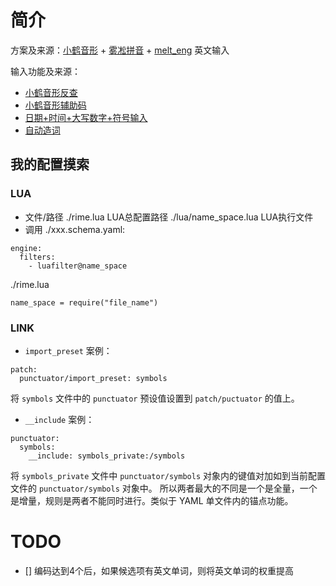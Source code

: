# 简介
方案及来源：[小鹤音形](https://flypy.com/) + [雾凇拼音](https://github.com/iDvel/rime-ice) + [melt_eng](https://github.com/tumuyan/rime-melt) 英文输入

输入功能及来源：
- [小鹤音形反查](https://github.com/amorphobia/openfly)
- [小鹤音形辅助码](https://github.com/HowcanoeWang/rime-lua-aux-code)
- [日期+时间+大写数字+符号输入](https://github.com/iDvel/rime-ice)
- [自动造词](https://github.com/ryan00zou/rime-xhup)
## 我的配置摸索
### LUA
- 文件/路径
./rime.lua LUA总配置路径
./lua/name_space.lua LUA执行文件
- 调用
./xxx.schema.yaml:
```
engine:
  filters:
    - luafilter@name_space
```
./rime.lua
```
name_space = require("file_name")
```
### LINK
- `import_preset`
案例：
```
patch:
  punctuator/import_preset: symbols
```
将 `symbols` 文件中的 `punctuator` 预设值设置到 `patch/puctuator` 的值上。
- `__include`
案例：
```
punctuator:
  symbols:
    __include: symbols_private:/symbols
```
将 `symbols_private` 文件中 `punctuator/symbols` 对象内的键值对加如到当前配置文件的 `punctuator/symbols` 对象中。
所以两者最大的不同是一个是全量，一个是增量，规则是两者不能同时进行。类似于 YAML 单文件内的锚点功能。
# TODO
- [] 编码达到4个后，如果候选项有英文单词，则将英文单词的权重提高
